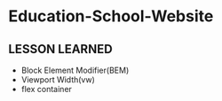 # Education-School-Website


## LESSON LEARNED

- Block Element Modifier(BEM)
- Viewport Width(vw)
- flex container
